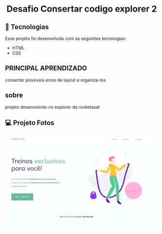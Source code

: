 <h1 align="center">Desafio Consertar codigo explorer 2
</h1>

## 🚀 Tecnologias

Esse projeto foi desenvolvido com as seguintes tecnologias:

- HTML
- CSS

## PRINCIPAL APRENDIZADO
consertar possiveis erros de layout e organiza-los

## sobre
projeto desenvolvido no explorer da rocketseat

## 💻 Projeto Fotos

<p align="center">
 <img width="500px" alt="foto do projetinho" src="./images/project.png" />
</p>


